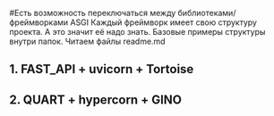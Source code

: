 #Есть возможность переключаться между библиотеками/фреймворками ASGI
Каждый фреймворк имеет свою структуру проекта. А это значит её надо знать.
Базовые примеры структуры внутри папок. 
Читаем файлы readme.md

## 1. FAST_API + uvicorn + Tortoise

## 2. QUART + hypercorn + GINO